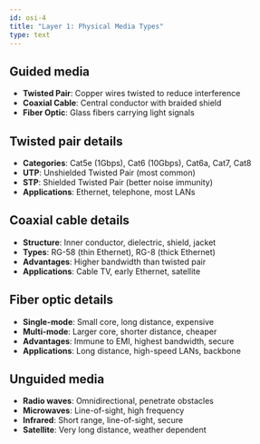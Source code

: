 ```yaml
---
id: osi-4
title: "Layer 1: Physical Media Types"
type: text
---
```



## Guided media

- **Twisted Pair**: Copper wires twisted to reduce interference
- **Coaxial Cable**: Central conductor with braided shield
- **Fiber Optic**: Glass fibers carrying light signals

## Twisted pair details

- **Categories**: Cat5e (1Gbps), Cat6 (10Gbps), Cat6a, Cat7, Cat8
- **UTP**: Unshielded Twisted Pair (most common)
- **STP**: Shielded Twisted Pair (better noise immunity)
- **Applications**: Ethernet, telephone, most LANs

## Coaxial cable details

- **Structure**: Inner conductor, dielectric, shield, jacket
- **Types**: RG-58 (thin Ethernet), RG-8 (thick Ethernet)
- **Advantages**: Higher bandwidth than twisted pair
- **Applications**: Cable TV, early Ethernet, satellite

## Fiber optic details

- **Single-mode**: Small core, long distance, expensive
- **Multi-mode**: Larger core, shorter distance, cheaper
- **Advantages**: Immune to EMI, highest bandwidth, secure
- **Applications**: Long distance, high-speed LANs, backbone

## Unguided media

- **Radio waves**: Omnidirectional, penetrate obstacles
- **Microwaves**: Line-of-sight, high frequency
- **Infrared**: Short range, line-of-sight, secure
- **Satellite**: Very long distance, weather dependent